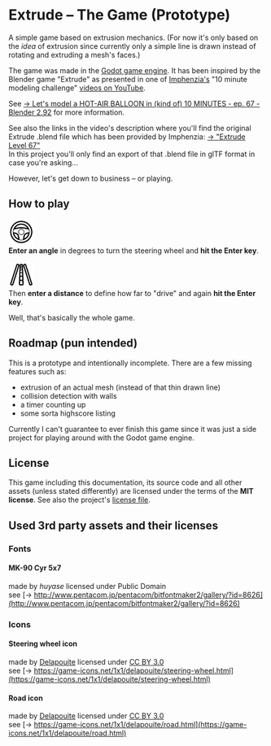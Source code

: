 # Extrude – The Game (Prototype)

A simple game based on extrusion mechanics. (For now it's only based on the _idea_ of extrusion since currently only a simple line is drawn instead of rotating and extruding a mesh's faces.)

The game was made in the [Godot game engine](https://godotengine.org/). It has been inspired by the Blender game "Extrude" as presented in one of [Imphenzia's](https://www.imphenzia.com/) "10 minute modeling challenge" [videos on YouTube](https://www.youtube.com/c/Imphenzia/videos).

See [&rarr; Let's model a HOT-AIR BALLOON in (kind of) 10 MINUTES - ep. 67 - Blender 2.92](https://youtu.be/OC1dkozagTs) for more information.

See also the links in the video's description where you'll find the original Extrude .blend file which has been provided by Imphenzia: [&rarr; "Extrude Level 67"](https://www.dropbox.com/s/2nco0rb3a9g4x4o/ExtrudeLevel67.zip?dl=0)  
In this project you'll only find an export of that .blend file in glTF format in case you're asking…

However, let's get down to business – or playing.

## How to play

![Steering wheel icon](./steering-wheel-small.png)  
**Enter an angle** in degrees to turn the steering wheel and **hit the Enter key**.

![Road icon](./road-small.png)  
Then **enter a distance** to define how far to "drive" and again **hit the Enter key**.

Well, that's basically the whole game.

## Roadmap (pun intended)

This is a prototype and intentionally incomplete. There are a few missing features such as:

* extrusion of an actual mesh (instead of that thin drawn line)
* collision detection with walls
* a timer counting up
* some sorta highscore listing

Currently I can't guarantee to ever finish this game since it was just a side project for playing around with the Godot game engine.

## License

This game including this documentation, its source code and all other assets (unless stated differently) are licensed under the terms of the **MIT license**. See also the project's [license file](./LICENSE).

## Used 3rd party assets and their licenses

### Fonts

#### MK-90 Cyr 5x7

made by _huyase_ licensed under Public Domain  
see [&rarr; http://www.pentacom.jp/pentacom/bitfontmaker2/gallery/?id=8626](http://www.pentacom.jp/pentacom/bitfontmaker2/gallery/?id=8626)

### Icons

#### Steering wheel icon

made by [Delapouite](https://delapouite.com/) licensed under [CC BY 3.0](https://creativecommons.org/licenses/by/3.0/)  
see [&rarr; https://game-icons.net/1x1/delapouite/steering-wheel.html](https://game-icons.net/1x1/delapouite/steering-wheel.html)

#### Road icon

made by [Delapouite](https://delapouite.com/) licensed under [CC BY 3.0](https://creativecommons.org/licenses/by/3.0/)  
see [&rarr; https://game-icons.net/1x1/delapouite/road.html](https://game-icons.net/1x1/delapouite/road.html)
